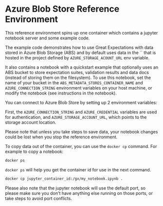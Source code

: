 # Azure Blob Store Reference Environment

This reference environment spins up one container which contains a jupyter notebook server and some example code.

The example code demonstrates how to use Great Expectations with data stored in Azure Blob Storage (ABS) and by default uses data in the ``
that is hosted in the project defined by `AZURE_STORAGE_ACOUNT_URL` env variable.

 It also contains a notebook with a quickstart example that optionally uses an ABS bucket to store expectation suites, validation results and data docs (instead of storing them on the filesystem). To use this notebook, set the name of your bucket in the `ABS_METADATA_STORES_CONTAINER_NAME` and `AZURE_CONNECTION_STRING` environment variables on your host machine, or modify the notebook (see instructions in the notebook).

You can connect to Azure Blob Store by setting up 2 environment variables:

First, the `AZURE_CONNECTION_STRING` and `AZURE_CREDENTIAL` variables are used for authentication, and `AZURE_STORAGE_ACCOUNT_URL`, which points to the storage account location.

Please note that unless you take steps to save data, your notebook changes could be lost when you stop the reference environment.

To copy data out of the container, you can use the `docker cp` command. For example to copy a notebook:

```bash
docker ps
```

`docker ps` will help you get the container id for use in the next command.

```bash
docker cp jupyter_container_id:/gx/my_notebook.ipynb .
```

Please also note that the jupyter notebook will use the default port, so please make sure you don't have anything else running on those ports, or take steps to avoid port conflicts.
